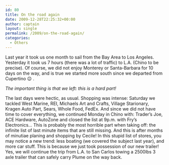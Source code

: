 ```yaml
---
id: 80
title: On the road again
date: 2009-12-28T22:25:32+00:00
author: captain
layout: single
permalink: /2009/on-the-road-again/
categories:
  - Others
---
```

Last year it took us one month to sail from the Bay Area to Los Angeles.
Yesterday it took us 7 hours (there was a lot of traffic) to L.A. (Chino to be
precise). Of course, we did not enjoy Monterey or Santa-Barbara for 10 days on
the way, and is true we started more south since we departed from Cupertino 😉 .

_The important thing is that we left: this is a hard part!_

The last days were hectic, as usual. Shopping was intense: Saturday we tackled
West Marine, REI, Michaels Art and Crafts, Village Starionary, Kragen Auto Part,
Sears, Whole Food, FedEx. And since we did not have time to cover everything, we
continued Monday in Chino with: Trader&#8217;s Joe, ACE Hardware, AutoZone and
closed the list at 9p.m. with Fry&#8217;s Electronics&#8230; This is probably
the most horrible part when taking off: the infinite list of last minute items
that are still missing. And this is after months of minutiae planing and
shopping by Cecile! In this stupid list of stores, you may notice a new trend:
less boating (we covered the subject last year), and more car stuff. This is
because we just took possession of our new trailer! Yes, we will continue the
trip from L.A. to San Carlos towing a 2500lbs 3 axle trailer that can safely
carry Plume on the way back.